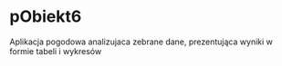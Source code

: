 # pObiekt6


Aplikacja pogodowa analizujaca zebrane dane,
prezentująca wyniki w formie tabeli i wykresów